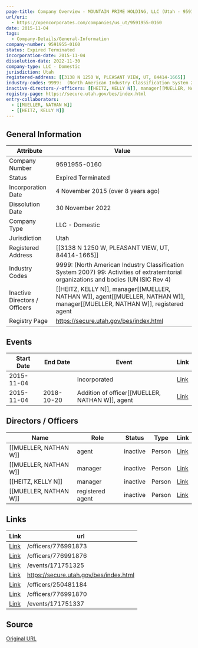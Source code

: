```yaml
---
page-title: Company Overview - MOUNTAIN PRIME HOLDING, LLC (Utah - 9591955-0160)
url/uri:
  - https://opencorporates.com/companies/us_ut/9591955-0160
date: 2015-11-04
tags:
  - Company-Details/General-Information
company-number: 9591955-0160
status: Expired Terminated
incorporation-date: 2015-11-04
dissolution-date: 2022-11-30
company-type: LLC - Domestic
jurisdiction: Utah
registered-address: [[3138 N 1250 W, PLEASANT VIEW, UT, 84414-1665]]
industry-codes: 9999:  (North American Industry Classification System 2007) 99: Activities of extraterritorial organizations and bodies (UN ISIC Rev 4)
inactive-directors-/-officers: [[HEITZ, KELLY N]], manager[[MUELLER, NATHAN W]], agent[[MUELLER, NATHAN W]], manager[[MUELLER, NATHAN W]], registered agent
registry-page: https://secure.utah.gov/bes/index.html
entry-collaborators:
  - [[MUELLER, NATHAN W]]
  - [[HEITZ, KELLY N]]
---
```


## General Information
| Attribute          | Value                                       |
|--------------------|---------------------------------------------|
| Company Number     | 9591955-0160                                |
| Status             | Expired Terminated                          |
| Incorporation Date | 4 November 2015 (over 8 years ago)          |
| Dissolution Date   | 30 November 2022                            |
| Company Type       | LLC - Domestic                              |
| Jurisdiction       | Utah                                        |
| Registered Address | [[3138 N 1250 W, PLEASANT VIEW, UT, 84414-1665]] |
| Industry Codes     | 9999:  (North American Industry Classification System 2007) 99: Activities of extraterritorial organizations and bodies (UN ISIC Rev 4) |
| Inactive Directors / Officers | [[HEITZ, KELLY N]], manager[[MUELLER, NATHAN W]], agent[[MUELLER, NATHAN W]], manager[[MUELLER, NATHAN W]], registered agent |
| Registry Page      | https://secure.utah.gov/bes/index.html      |

## Events

| Start Date | End Date   | Event                                                   | Link |
|------------|------------|-------------------------------------------------------|------|
| 2015-11-04 |            | Incorporated                                            | [Link](https://opencorporates.com/events/171751337) |
| 2015-11-04 | 2018-10-20 | Addition of officer[[MUELLER, NATHAN W]], agent               | [Link](https://opencorporates.com/events/171751325) |

## Directors / Officers
| Name                 | Role            | Status     | Type        | Link |
|----------------------|-----------------|------------|-------------|------|
| [[MUELLER, NATHAN W]] | agent           | inactive   | Person      | [Link](https://opencorporates.com/officers/250481184) |
| [[MUELLER, NATHAN W]] | manager         | inactive   | Person      | [Link](https://opencorporates.com/officers/776991870) |
| [[HEITZ, KELLY N]] | manager         | inactive   | Person      | [Link](https://opencorporates.com/officers/776991873) |
| [[MUELLER, NATHAN W]] | registered agent | inactive   | Person      | [Link](https://opencorporates.com/officers/776991876) |

## Links
| Link   | url                            
|--------|--------------------------------|
| [Link](/officers/776991873) |/officers/776991873           |
| [Link](/officers/776991876) |/officers/776991876           |
| [Link](/events/171751325) |/events/171751325             |
| [Link](https://secure.utah.gov/bes/index.html) |https://secure.utah.gov/bes/index.html|
| [Link](/officers/250481184) |/officers/250481184           |
| [Link](/officers/776991870) |/officers/776991870           |
| [Link](/events/171751337) |/events/171751337             |

## Source
[Original URL](https://opencorporates.com/companies/us_ut/9591955-0160)
